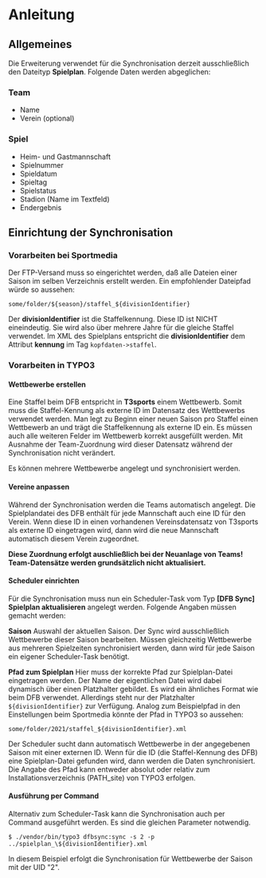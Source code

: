 # Anleitung

## Allgemeines

Die Erweiterung verwendet für die Synchronisation derzeit ausschließlich den Dateityp **Spielplan**. Folgende Daten werden abgeglichen:

### Team

* Name
* Verein (optional)

### Spiel

* Heim- und Gastmannschaft
* Spielnummer
* Spieldatum
* Spieltag
* Spielstatus
* Stadion (Name im Textfeld)
* Endergebnis

## Einrichtung der Synchronisation

### Vorarbeiten bei Sportmedia

Der FTP-Versand muss so eingerichtet werden, daß alle Dateien einer Saison im selben Verzeichnis erstellt werden. Ein empfohlender Dateipfad würde so aussehen:

```
some/folder/${season}/staffel_${divisionIdentifier}
```

Der **divisionIdentifier** ist die Staffelkennung. Diese ID ist NICHT eineindeutig. Sie wird also über mehrere Jahre für die gleiche Staffel verwendet. Im XML des Spielplans entspricht die **divisionIdentifier** dem Attribut **kennung** im Tag `kopfdaten->staffel`.

### Vorarbeiten in TYPO3

#### Wettbewerbe erstellen

Eine Staffel beim DFB entspricht in **T3sports** einem Wettbewerb. Somit muss die Staffel-Kennung als externe ID im Datensatz des Wettbewerbs verwendet werden. Man legt zu Beginn einer neuen Saison pro Staffel einen Wettbewerb an und trägt die Staffelkennung als externe ID ein. Es müssen auch alle weiteren Felder im Wettbewerb korrekt ausgefüllt werden. Mit Ausnahme der Team-Zuordnung wird dieser Datensatz während der Synchronisation nicht verändert.

Es können mehrere Wettbewerbe angelegt und synchronisiert werden.

#### Vereine anpassen

Während der Synchronisation werden die Teams automatisch angelegt. Die Spielplandatei des DFB enthält für jede Mannschaft auch eine ID für den Verein. Wenn diese ID in einen vorhandenen Vereinsdatensatz von T3sports als externe ID eingetragen wird, dann wird die neue Mannschaft automatisch diesem Verein zugeordnet.

**Diese Zuordnung erfolgt auschließlich bei der Neuanlage von Teams! Team-Datensätze werden grundsätzlich nicht aktualisiert.**


#### Scheduler einrichten

Für die Synchronisation muss nun ein Scheduler-Task vom Typ **[DFB Sync] Spielplan aktualisieren** angelegt werden.
Folgende Angaben müssen gemacht werden:

**Saison**
Auswahl der aktuellen Saison. Der Sync wird ausschließlich Wettbewerbe dieser Saison bearbeiten. Müssen gleichzeitig Wettbewerbe aus mehreren Spielzeiten synchronisiert werden, dann wird für jede Saison ein eigener Scheduler-Task benötigt.

**Pfad zum Spielplan**
Hier muss der korrekte Pfad zur Spielplan-Datei eingetragen werden. Der Name der eigentlichen Datei wird dabei dynamisch über einen Platzhalter gebildet. Es wird ein ähnliches Format wie beim DFB verwendet. Allerdings steht nur der Platzhalter `${divisionIdentifier}` zur Verfügung. Analog zum Beispielpfad in den Einstellungen beim Sportmedia könnte der Pfad in TYPO3 so aussehen: 

```
some/folder/2021/staffel_${divisionIdentifier}.xml
```

Der Scheduler sucht dann automatisch Wettbewerbe in der angegebenen Saison mit einer externen ID. Wenn für die ID (die Staffel-Kennung des DFB) eine Spielplan-Datei gefunden wird, dann werden die Daten synchronisiert. Die Angabe des Pfad kann entweder absolut oder relativ zum Installationsverzeichnis (PATH_site) von TYPO3 erfolgen.

#### Ausführung per Command

Alternativ zum Scheduler-Task kann die Synchronisation auch per Command ausgeführt werden. Es sind die gleichen Parameter notwendig.

```
$ ./vendor/bin/typo3 dfbsync:sync -s 2 -p ../spielplan_\${divisionIdentifier}.xml
```

In diesem Beispiel erfolgt die Synchronisation für Wettbewerbe der Saison mit der UID "2".
